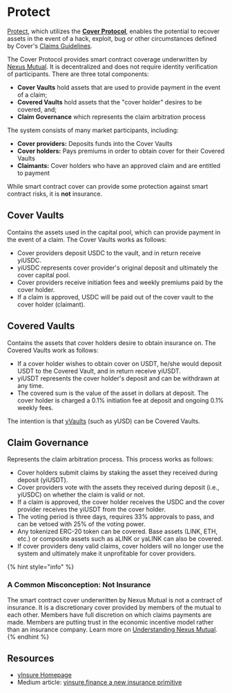 # Protect

[Protect](https://yearn.finance/cover), which utilizes the [**Cover Protocol**](https://www.coverprotocol.com/#protocol), enables the potential to recover assets in the event of a hack, exploit, bug or other circumstances defined by Cover's [Claims Guidelines](https://docs.coverprotocol.com/product/claims-guidelines-v2).   
  
The Cover Protocol provides smart contract coverage underwritten by [Nexus Mutual](https://nexusmutual.io/). It is decentralized and does not require identity verification of participants. There are three total components:

- **Cover Vaults** hold assets that are used to provide payment in the event of a claim;
- **Covered Vaults** hold assets that the "cover holder" desires to be covered, and;
- **Claim Governance** which represents the claim arbitration process

The system consists of many market participants, including:

- **Cover providers:** Deposits funds into the Cover Vaults
- **Cover holders:** Pays premiums in order to obtain cover for their Covered Vaults
- **Claimants:** Cover holders who have an approved claim and are entitled to payment

While smart contract cover can provide some protection against smart contract risks, it is **not** insurance.

## Cover Vaults

Contains the assets used in the capital pool, which can provide payment in the event of a claim. The Cover Vaults works as follows:

- Cover providers deposit USDC to the vault, and in return receive yiUSDC.
- yiUSDC represents cover provider's original deposit and ultimately the cover capital pool.
- Cover providers receive initiation fees and weekly premiums paid by the cover holder.
- If a claim is approved, USDC will be paid out of the cover vault to the cover holder \(claimant\).

## Covered Vaults

Contains the assets that cover holders desire to obtain insurance on. The Covered Vaults work as follows:

- If a cover holder wishes to obtain cover on USDT, he/she would deposit USDT to the Covered Vault, and in return receive yiUSDT.
- yiUSDT represents the cover holder's deposit and can be withdrawn at any time.
- The covered sum is the value of the asset in dollars at deposit. The cover holder is charged a 0.1% initiation fee at deposit and ongoing 0.1% weekly fees.

The intention is that [yVaults](https://yearn.finance/vaults) \(such as yUSD\) can be Covered Vaults.

## Claim Governance

Represents the claim arbitration process. This process works as follows:

- Cover holders submit claims by staking the asset they received during deposit \(yiUSDT\).
- Cover providers vote with the assets they received during deposit \(i.e., yiUSDC\) on whether the claim is valid or not.
- If a claim is approved, the cover holder receives the USDC and the cover provider receives the yiUSDT from the cover holder.
- The voting period is three days, requires 33% approvals to pass, and can be vetoed with 25% of the voting power.
- Any tokenized ERC-20 token can be covered. Base assets \(LINK, ETH, etc.\) or composite assets such as aLINK or yaLINK can also be covered.
- If cover providers deny valid claims, cover holders will no longer use the system and ultimately make it unprofitable for cover providers.

{% hint style="info" %}

### **A Common Misconception: Not Insurance** <a id="9521"></a>

The smart contract cover underwritten by Nexus Mutual is not a contract of insurance. It is a discretionary cover provided by members of the mutual to each other. Members have full discretion on which claims payments are made. Members are putting trust in the economic incentive model rather than an insurance company. Learn more on [Understanding Nexus Mutual](https://medium.com/nexus-mutual/understanding-nexus-mutual-bb2946dad919).
{% endhint %}

## Resources

- [yInsure Homepage](http://yinsure.finance/)
- Medium article: [yinsure.finance a new insurance primitive](https://medium.com/iearn/yinsure-finance-a-new-insurance-primitive-77d5d4217896)
